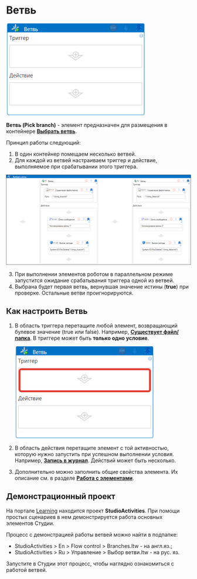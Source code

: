 # Ветвь

![](../../../.gitbook/assets/ветвь.png)

**Ветвь (Pick branch)** - элемент предназначен для размещения в контейнере [**Выбрать ветвь**](https://docs.primo-rpa.ru/primo-rpa/g\_elements/osnovnye-elementy/els\_logic/el\_logic\_pickbranch). 

Принцип работы следующий: 

1. В один контейнер помещаем несколько ветвей.
2. Для каждой из ветвей настраиваем триггер и действие, выполняемое при срабатывании этого триггера.

  ![](<../../../.gitbook/assets/pick-branch-2.png>)
  
3. При выполнении элементов роботом в параллельном режиме запустится ожидание срабатывания триггера одной из ветвей.
4. Выбрана будет первая ветвь, вернувшая значение истины (**true**) при проверке. Остальные ветви проигнорируются.

## Как настроить Ветвь

1. В область триггера перетащите любой элемент, возвращающий булевое значение (true или false). Например, [**Существует файл/папка**](https://docs.primo-rpa.ru/primo-rpa/g_elements/el_basic/els_files/el_files_exists). В триггере может быть **только одно условие**.

   ![](<../../../.gitbook/assets/триггер ветви.png>)

2. В область действия перетащите элемент с той активностью, которую нужно запустить при успешном выполнении условия. Например, [**Запись в журнал**](https://docs.primo-rpa.ru/primo-rpa/g\_elements/osnovnye-elementy/els\_dialogs/el\_dialogs\_addlog). Действий может быть несколько.
3. Дополнительно можно заполнить общие свойства элемента. Их описание см. в разделе [**Работа с элементами**](https://docs.primo-rpa.ru/primo-rpa/primo-studio/process/elements).

## Демонстрационный проект

На портале [Learning](https://github.com/PrimoRPA/Learning) находится проект **StudioActivities**. При помощи простых сценариев в нем демонстрируется работа основных элементов Студии.

Процесс с демонстрацией работы ветвей можно найти в подпапке:
* StudioActivities > En > Flow control > Branches.ltw - на англ.яз.;
* StudioActivities > Ru > Управление > Выбор ветви.ltw - на рус. яз.

Запустите в Студии этот процесс, чтобы наглядно ознакомиться с работой ветвей.





